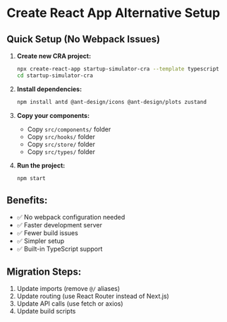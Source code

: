 # Create React App Alternative Setup

## Quick Setup (No Webpack Issues)

1. **Create new CRA project:**

   ```bash
   npx create-react-app startup-simulator-cra --template typescript
   cd startup-simulator-cra
   ```

2. **Install dependencies:**

   ```bash
   npm install antd @ant-design/icons @ant-design/plots zustand
   ```

3. **Copy your components:**

   - Copy `src/components/` folder
   - Copy `src/hooks/` folder
   - Copy `src/store/` folder
   - Copy `src/types/` folder

4. **Run the project:**
   ```bash
   npm start
   ```

## Benefits:

- ✅ No webpack configuration needed
- ✅ Faster development server
- ✅ Fewer build issues
- ✅ Simpler setup
- ✅ Built-in TypeScript support

## Migration Steps:

1. Update imports (remove `@/` aliases)
2. Update routing (use React Router instead of Next.js)
3. Update API calls (use fetch or axios)
4. Update build scripts

